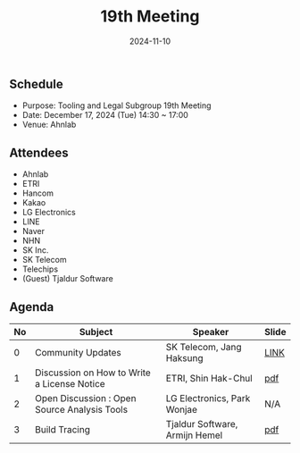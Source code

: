 ﻿---
title: "19th Meeting"
linkTitle: "19th Meeting"
weight: 3
date: 2024-11-10
type: docs
description: Tooling & Legal Subgroup 19th Meeting
---

## Schedule
* Purpose: Tooling and Legal Subgroup 19th Meeting
* Date: December 17, 2024 (Tue) 14:30 ~ 17:00
* Venue: Ahnlab

## Attendees
* Ahnlab
* ETRI
* Hancom
* Kakao
* LG Electronics
* LINE
* Naver
* NHN
* SK Inc.
* SK Telecom
* Telechips
* (Guest) Tjaldur Software

## Agenda
| No | Subject           | Speaker | Slide |
|----|-----------------|------|------|
| 0  | Community Updates | SK Telecom, Jang Haksung | [LINK](https://openchain-project.github.io/OpenChain-KWG/resource/) |
| 1  | Discussion on How to Write a License Notice | ETRI, Shin Hak-Chul | [pdf](./1_NoticeDocument_ETRI.pdf) |
| 2  | Open Discussion : Open Source Analysis Tools | LG Electronics, Park Wonjae | N/A |
| 3  | Build Tracing | Tjaldur Software, Armijn Hemel | [pdf](./3_BuildTracing_TjaldurSoftware,.pdf) |


<!--

## Attendees

## Meeting Minutes

## Photo Gallery

<div ><span class="image fit">
</span></div> -->